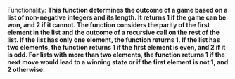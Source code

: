 Functionality: **This function determines the outcome of a game based on a list of non-negative integers and its length. It returns 1 if the game can be won, and 2 if it cannot. The function considers the parity of the first element in the list and the outcome of a recursive call on the rest of the list. If the list has only one element, the function returns 1. If the list has two elements, the function returns 1 if the first element is even, and 2 if it is odd. For lists with more than two elements, the function returns 1 if the next move would lead to a winning state or if the first element is not 1, and 2 otherwise.**
